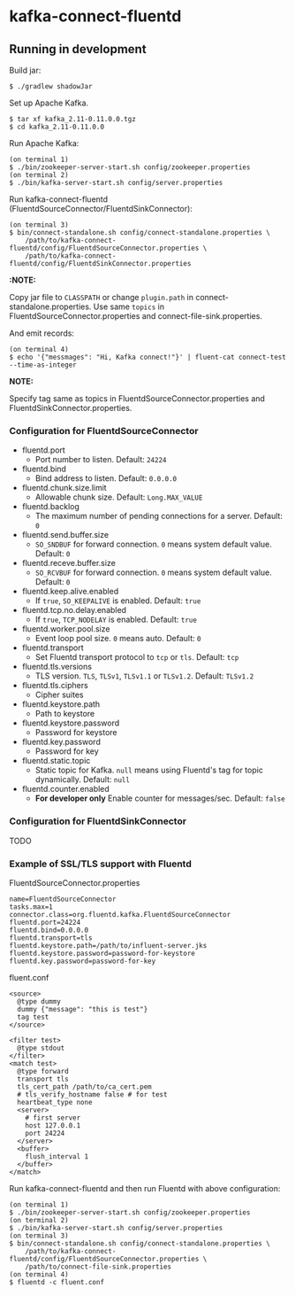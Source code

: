 # kafka-connect-fluentd

## Running in development

Build jar:

```
$ ./gradlew shadowJar
```

Set up Apache Kafka.

```
$ tar xf kafka_2.11-0.11.0.0.tgz
$ cd kafka_2.11-0.11.0.0
```

Run Apache Kafka:

```
(on terminal 1)
$ ./bin/zookeeper-server-start.sh config/zookeeper.properties 
(on terminal 2)
$ ./bin/kafka-server-start.sh config/server.properties
```

Run kafka-connect-fluentd (FluentdSourceConnector/FluentdSinkConnector):

```
(on terminal 3)
$ bin/connect-standalone.sh config/connect-standalone.properties \
    /path/to/kafka-connect-fluentd/config/FluentdSourceConnector.properties \
    /path/to/kafka-connect-fluentd/config/FluentdSinkConnector.properties
```

**:NOTE:**

Copy jar file to `CLASSPATH` or change `plugin.path` in connect-standalone.properties.
Use same `topics` in FluentdSourceConnector.properties and connect-file-sink.properties.

And emit records:

```
(on terminal 4)
$ echo '{"messmages": "Hi, Kafka connect!"}' | fluent-cat connect-test --time-as-integer
```

**NOTE:**

Specify tag same as topics in FluentdSourceConnector.properties and FluentdSinkConnector.properties.

### Configuration for FluentdSourceConnector

* fluentd.port
  * Port number to listen. Default: `24224`
* fluentd.bind
  * Bind address to listen. Default: `0.0.0.0`
* fluentd.chunk.size.limit
  * Allowable chunk size. Default: `Long.MAX_VALUE`
* fluentd.backlog
  * The maximum number of pending connections for a server. Default: `0`
* fluentd.send.buffer.size
  * `SO_SNDBUF` for forward connection. `0` means system default value. Default: `0`
* fluentd.receve.buffer.size
  * `SO_RCVBUF` for forward connection. `0` means system default value. Default: `0`
* fluentd.keep.alive.enabled
  * If `true`, `SO_KEEPALIVE` is enabled. Default: `true`
* fluentd.tcp.no.delay.enabled
  * If `true`, `TCP_NODELAY` is enabled. Default: `true`
* fluentd.worker.pool.size
  * Event loop pool size. `0` means auto. Default: `0`
* fluentd.transport
  * Set Fluentd transport protocol to `tcp` or `tls`. Default: `tcp`
* fluentd.tls.versions
  * TLS version. `TLS`, `TLSv1`, `TLSv1.1` or `TLSv1.2`. Default: `TLSv1.2`
* fluentd.tls.ciphers
  * Cipher suites
* fluentd.keystore.path
  * Path to keystore
* fluentd.keystore.password
  * Password for keystore
* fluentd.key.password
  * Password for key
* fluentd.static.topic
  * Static topic for Kafka. `null` means using Fluentd's tag for topic dynamically. Default: `null`
* fluentd.counter.enabled
  * **For developer only** Enable counter for messages/sec. Default: `false`

### Configuration for FluentdSinkConnector

TODO

### Example of SSL/TLS support with Fluentd

FluentdSourceConnector.properties

```
name=FluentdSourceConnector
tasks.max=1
connector.class=org.fluentd.kafka.FluentdSourceConnector
fluentd.port=24224
fluentd.bind=0.0.0.0
fluentd.transport=tls
fluentd.keystore.path=/path/to/influent-server.jks
fluentd.keystore.password=password-for-keystore
fluentd.key.password=password-for-key
```

fluent.conf

```aconf
<source>
  @type dummy
  dummy {"message": "this is test"}
  tag test
</source>

<filter test>
  @type stdout
</filter>
<match test>
  @type forward
  transport tls
  tls_cert_path /path/to/ca_cert.pem
  # tls_verify_hostname false # for test
  heartbeat_type none
  <server>
    # first server
    host 127.0.0.1
    port 24224
  </server>
  <buffer>
    flush_interval 1
  </buffer>
</match>
```

Run kafka-connect-fluentd and then run Fluentd with above configuration:

```text
(on terminal 1)
$ ./bin/zookeeper-server-start.sh config/zookeeper.properties
(on terminal 2)
$ ./bin/kafka-server-start.sh config/server.properties
(on terminal 3)
$ bin/connect-standalone.sh config/connect-standalone.properties \
    /path/to/kafka-connect-fluentd/config/FluentdSourceConnector.properties \
    /path/to/connect-file-sink.properties
(on terminal 4)
$ fluentd -c fluent.conf
```


